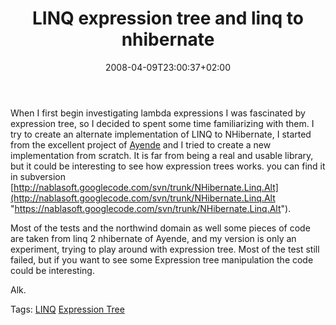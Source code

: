 ﻿---
title: "LINQ expression tree and linq to nhibernate"
description: ""
date: 2008-04-09T23:00:37+02:00
draft: false
tags: [NET framework]
categories: [NET framework]
---
When I first begin investigating lambda expressions I was fascinated by expression tree, so I decided to spent some time familiarizing with them. I try to create an alternate implementation of LINQ to NHibernate, I started from the excellent project of [Ayende](http://www.ayende.com) and I tried to create a new implementation from scratch. It is far from being a real and usable library, but it could be interesting to see how expression trees works. you can find it in subversion [http://nablasoft.googlecode.com/svn/trunk/NHibernate.Linq.Alt](http://nablasoft.googlecode.com/svn/trunk/NHibernate.Linq.Alt "https://nablasoft.googlecode.com/svn/trunk/NHibernate.Linq.Alt").

Most of the tests and the northwind domain as well some pieces of code are taken from linq 2 nhibernate of Ayende, and my version is only an experiment, trying to play around with expression tree. Most of the test still failed, but if you want to see some Expression tree manipulation the code could be interesting.

Alk.

Tags: [LINQ](http://technorati.com/tag/LINQ) [Expression Tree](http://technorati.com/tag/Expression%20Tree)
